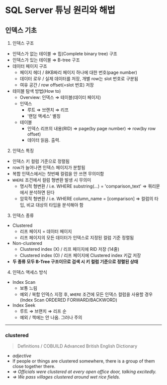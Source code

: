 # SQL Server 튜닝 원리와 해법

## 인덱스 기초

1. 인덱스 구조
  - 인덱스가 없는 테이블 ⇒ 힙(Complete binary tree) 구조
  - 인덱스가 있는 테이블 ⇒ B-tree 구조
  - 데이터 페이지 구조
    * 페이지 헤더 / 8KB짜리 페이지 하나에 대한 번호(page number)
    * 데이터 로우 / 실제 데이터를 저장, 개별 row는 slot 번호로 구분됨
    * 여유 공간 / row offset(=slot 번호) 저장
  - 테이블 탐색 방법(How to)
    * Overview: 인덱스 ⇒ 테이블(데이터 페이지)
    * 인덱스
      * 루트 ⇒ 브랜치 ⇒ 리프
      * '랜덤 액세스' 별칭
    * 테이블
      * 인덱스 리프의 내용(RID) ⇒ page(by page number) ⇒ row(by row offset)
      * 데이터 읽음. 출력.

2. 인덱스 특징
  - 인덱스 키 컬럼 기준으로 정렬됨
  - row가 늘어나면 인덱스 페이지가 분할됨
  - 복합 인덱스에서는 첫번째 컬럼을 안 쓰면 무의미함
  - `WHERE` 조건에서 컬럼 형변환 발생 시 무의미
    - 명시적 형변환 / i.e. WHERE substring(...) = 'comparison_text' ⇒ 쿼리문에서 분석하면 된다
    - 암묵적 형변환 / i.e. WHERE column_name = [comparison] ⇒ 컬럼의 타입, 비교 대상의 타입을 분석해야 함

3. 인덱스 종류
  - Clustered
    * 리프 페이지 = 데이터 페이지
    * 리프 페이지의 모든 데이터가 인덱스로 지정된 컬럼 기준 정렬됨
  - Non-clustered
    * Clustered index (X) / 리프 페이지에 RID 저장 (14줄)
    * Clustered index (O) / 리프 페이지에 Clustered index 키값 저장
  - **두 종류 모두 B-Tree 구조이므로 검색 시 키 컬럼 기준으로 정렬된 상태**

4. 인덱스 액세스 방식
  - Index Scan
    * 보통 느림
    * 예외 / 복합 인덱스 지정 후, `WHERE` 조건에 모든 인덱스 컬럼을 사용할 경우
    (Index Scan ORDERED FORWARD/BACKWORD)
  - Index Seek
    * 루트 ⇒ 브랜치 ⇒ 리프 순
    * 예외 / 책에는 안 나옴. 그러나 주의

---
### clustered
>  Definitions / COBUILD Advanced British English Dictionary
  - _adjective_
  - If people or things are clustered somewhere, there is a group of them close together there.
  - _⇒ Officials were clustered at every open office door, talking excitedly._
  - _⇒ We pass villages clustered around wet rice fields._
